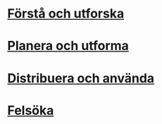 # [Förstå och utforska](/understand-explore/what-is-ata)
# [Planera och utforma](/plan-design/ata-architecture)
# [Distribuera och använda](/deploy-use/preinstall-ata)
# [Felsöka](/troubleshoot/troubleshooting-ata-known-errors)


<!--HONumber=Jun16_HO4-->


